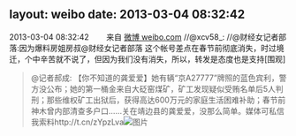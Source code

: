 layout: weibo
date: 2013-03-04 08:32:42
---
<meta name="referrer" content="no-referrer" />

2013-03-04 08:32:42  &nbsp;&nbsp;&nbsp;&nbsp;&nbsp;&nbsp; 来自 <a href="http://weibo.com/" rel="nofollow">微博 weibo.com</a>
//@xcv58_: //@财经女记者部落:因为爆料房姐房叔@财经女记者部落 这个帐号差点在春节前彻底消失，时过境迁，个中辛苦就不说了，但因为我们没有消失，所以，转发是态度也是支持[围观]
>  @记者郝成: 【你不知道的龚爱爱】她有辆“京A27777”牌照的蓝色宾利，警方没公布；她的第一桶金来自大砭窑煤矿，矿工发现疑似受贿名单后5人判刑；那些维权矿工出狱后，获得高达600万元的家庭生活困难补助；春节前神木曾内部清查多户口……关在靖边县的龚爱爱，没那么简单。媒体可私信我索料http://t.cn/zYpzLva ​​​
>  ![图片](https://ww3.sinaimg.cn/large/92c79538jw1e2crq108czj.jpg)

